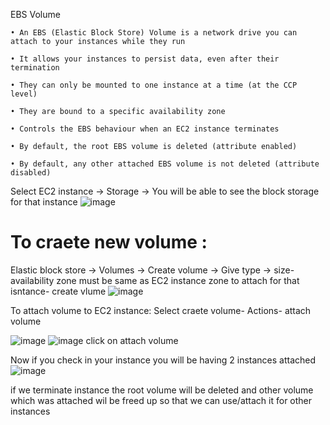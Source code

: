 EBS Volume

    • An EBS (Elastic Block Store) Volume is a network drive you can attach to your instances while they run

    • It allows your instances to persist data, even after their termination

    • They can only be mounted to one instance at a time (at the CCP level)

    • They are bound to a specific availability zone

    • Controls the EBS behaviour when an EC2 instance terminates

    • By default, the root EBS volume is deleted (attribute enabled)

    • By default, any other attached EBS volume is not deleted (attribute disabled)

Select EC2 instance -> Storage -> You will be able to see the block storage for that instance
![image](https://user-images.githubusercontent.com/107784718/212531076-1b38dbd0-d46e-42cb-becd-b743eaba7e1e.png)

# To craete new volume :
Elastic block store -> Volumes -> Create volume -> Give type -> size-availability zone must be same as EC2 instance zone to attach for that isntance- create vlume
![image](https://user-images.githubusercontent.com/107784718/212531139-d0d3e894-8a1f-4409-bb58-7ded1ca9cdcd.png)

To attach volume to EC2 instance:
Select craete volume- Actions- attach volume

![image](https://user-images.githubusercontent.com/107784718/212531229-88a8deab-ce2b-4e6b-9d74-02eef786d78f.png)
![image](https://user-images.githubusercontent.com/107784718/212531242-e8b750c2-f0ad-4e05-b706-745a6de2d330.png)
click on attach volume

Now if you check in your instance you will be having 2 instances attached
![image](https://user-images.githubusercontent.com/107784718/212531279-591e2c00-2a89-489c-8a8e-135f153df9db.png)

if we terminate instance the root volume will be deleted and other volume which was attached wil be freed up so that we can use/attach it for other instances
